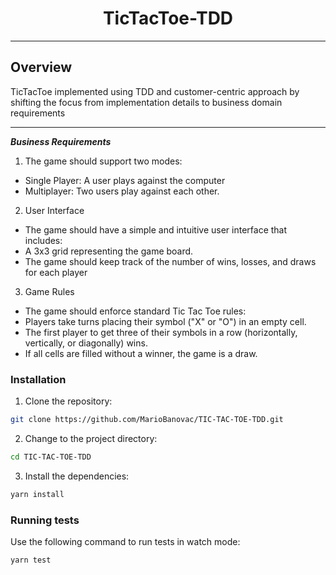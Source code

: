 
<p align="center">
    <h1 align="center">TicTacToe-TDD</h1>
</p>

---

##  Overview

TicTacToe implemented using TDD and customer-centric approach by shifting the focus from implementation details to business domain requirements

---
***Business Requirements***

1. The game should support two modes: 
- Single Player: A user plays against the computer
- Multiplayer: Two users play against each other.

2. User Interface
- The game should have a simple and intuitive user interface that includes:
 - A 3x3 grid representing the game board.
 - The game should keep track of the number of wins, losses, and draws for each player


3. Game Rules
- The game should enforce standard Tic Tac Toe rules:
 - Players take turns placing their symbol ("X" or "O") in an empty cell.
 - The first player to get three of their symbols in a row (horizontally, vertically, or diagonally) wins.
 - If all cells are filled without a winner, the game is a draw.

###  Installation

1. Clone the repository:

```sh
git clone https://github.com/MarioBanovac/TIC-TAC-TOE-TDD.git
```

2. Change to the project directory:

```sh
cd TIC-TAC-TOE-TDD
```

3. Install the dependencies:

```sh
yarn install
```

###  Running tests

Use the following command to run tests in watch mode:

```sh
yarn test
```
